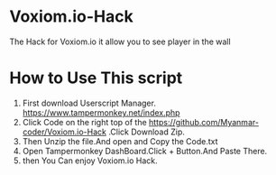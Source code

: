 # Voxiom.io-Hack
The Hack for Voxiom.io it allow you to see player in the wall
# How to Use This script
1. First download Userscript Manager.   https://www.tampermonkey.net/index.php
2. Click Code on the right top of the https://github.com/Myanmar-coder/Voxiom.io-Hack .Click Download Zip.
3. Then Unzip the file.And open and Copy the Code.txt
4. Open Tampermonkey DashBoard.Click + Button.And Paste There.
5. then You Can enjoy Voxiom.io Hack.
